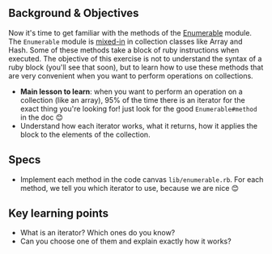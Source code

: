 ## Background & Objectives

Now it's time to get familiar with the methods of the [Enumerable](http://ruby-doc.org/core/Enumerable.html) module. The `Enumerable` module is [mixed-in](http://ruby.about.com/od/beginningruby/a/mixin.htm) in collection classes like Array and Hash. Some of these methods take a block of ruby instructions when executed. The objective of this exercise is not to understand the syntax of a ruby block (you'll see that soon), but to learn how to use these methods that are very convenient when you want to perform operations on collections.

- **Main lesson to learn**: when you want to perform an operation on a collection (like an array), 95% of the time there is an iterator for the exact thing you're looking for! just look for the good `Enumerable#method` in the doc 😊
- Understand how each iterator works, what it returns, how it applies the block to the elements of the collection.

## Specs

- Implement each method in the code canvas `lib/enumerable.rb`. For each method, we tell you which iterator to use, because we are nice 😊

## Key learning points

- What is an iterator? Which ones do you know?
- Can you choose one of them and explain exactly how it works?
